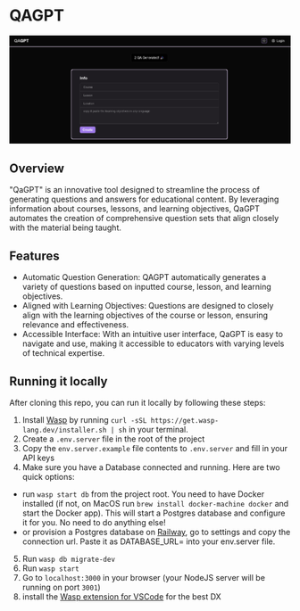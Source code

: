 # QAGPT

<img src='MainPage3.png' width='600px'/>

## Overview
"QaGPT" is an innovative tool designed to streamline the process of generating questions and answers for educational content. By leveraging information about courses, lessons, and learning objectives, QaGPT automates the creation of comprehensive question sets that align closely with the material being taught.

## Features
- Automatic Question Generation: QAGPT automatically generates a variety of questions based on inputted course, lesson, and learning objectives.
- Aligned with Learning Objectives: Questions are designed to closely align with the learning objectives of the course or lesson, ensuring relevance and effectiveness.
- Accessible Interface: With an intuitive user interface, QaGPT is easy to navigate and use, making it accessible to educators with varying levels of technical expertise.

## Running it locally
After cloning this repo, you can run it locally by following these steps:

1. Install [Wasp](https://wasp-lang.dev) by running `curl -sSL https://get.wasp-lang.dev/installer.sh | sh` in your terminal.
2. Create a `.env.server` file in the root of the project
3. Copy the `env.server.example` file contents to `.env.server` and fill in your API keys
4. Make sure you have a Database connected and running. Here are two quick options:
  - run `wasp start db` from the project root. You need to have Docker installed (if not, on MacOS run `brew install docker-machine docker` and start the Docker app). This will start a Postgres database and configure it for you. No need to do anything else!
  - or provision a Postgres database on [Railway](https://railway.app), go to settings and copy the connection url. Paste it as DATABASE_URL=<your-postgres-connection-url> into your env.server file.
5. Run `wasp db migrate-dev`
6. Run `wasp start`
7. Go to `localhost:3000` in your browser (your NodeJS server will be running on port `3001`)
8. install the [Wasp extension for VSCode](https://marketplace.visualstudio.com/items?itemName=wasp-lang.wasp) for the best DX
